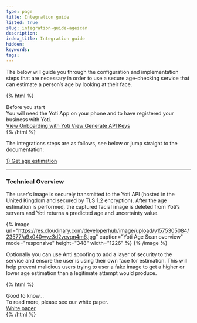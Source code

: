 ```yaml
---
type: page
title: Integration guide
listed: true
slug: integration-guide-agescan
description: 
index_title: Integration guide
hidden: 
keywords: 
tags: 
---
```


The below will guide you through the configuration and implementation steps that are necessary in order to use a secure age-checking service that can estimate a person’s age by looking at their face.

{% html %}
<div class="alert-BYS">
   <div class="alert-title" id="BYS">
      Before you start
   </div>
   <div class="alert-text" >
      You will need the Yoti App on your phone and to have registered your business with Yoti.
   </div>
   <div class="alert-links"> 
      <a target="_self"  href="https://developers.yoti.com/yoti/getting-started-hub"> View Onboarding with Yoti </a>
      <a  target="_self" href="https://developers.yoti.com/yoti/generating-the-api-keys"> View Generate API Keys </a> 
   </div>
</div>
{% /html %}

The integrations steps are as follows, see below or jump straight to the documentation:

[1) Get age estimation](https://developers.yoti.com/yoti/integration-steps-agescan)

---

### Technical Overview

The user's image is securely transmitted to the Yoti API (hosted in the United Kingdom and secured by TLS 1.2 encryption). After the age estimation is performed, the captured facial image is deleted from Yoti’s servers and Yoti returns a predicted age and uncertainty value.

{% image url="https://res.cloudinary.com/developerhub/image/upload/v1575305084/23577/a9x040wyz3d2vevqn4m6.jpg" caption="Yoti Age Scan overview" mode="responsive" height="348" width="1226" %}
{% /image %}

Optionally you can use Anti spoofing to add a layer of security to the service and ensure the user is using their own face for estimation. This will help prevent malicious users trying to user a fake image to get a higher or lower age estimation than a legitimate attempt would produce.

{% html %}
<div class="alert-GTK">
    <div class="alert-title" id="GTK">
        Good to know... 
    </div>
    <div class="alert-text">
        To read more, please see our white paper.
    </div>
    <div class="alert-links"> 
        <a href="https://www.yoti.com/blog/yoti-age-scan-whitepaper/">White paper</a>
   </div>
</div>
{% /html %}